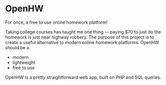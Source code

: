 # OpenHW
For once, a free to use online homework platform!

Taking college courses has taught me one thing -- paying $70 to just do the homework is just near highway robbery. 
The purpose of this project is to create a useful alternative to modern online homework platforms.
OpenHW should be a
 * modern
 * lightweight
 * free to use

OpenHW is a pretty straightforward web app, built on PHP and SQL queries.
